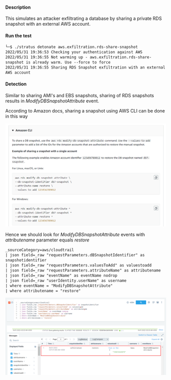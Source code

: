 #### Description

This simulates an attacker exfiltrating a database by sharing a private RDS snapshot with an external AWS account.

#### Run the test

```
└─$ ./stratus detonate aws.exfiltration.rds-share-snapshot
2022/05/31 19:36:53 Checking your authentication against AWS
2022/05/31 19:36:55 Not warming up - aws.exfiltration.rds-share-snapshot is already warm. Use --force to force
2022/05/31 19:36:55 Sharing RDS Snapshot exfiltration with an external AWS account
```

#### Detection

Similar to sharing AMI's and EBS snapshots, sharing of RDS snapshots results in *ModifyDBSnapshotAttribute* event.

According to Amazon docs, sharing a snapshot using AWS CLI can be done in this way

![](./Screenshots/24.png)

Hence we should look for *ModifyDBSnapshotAttribute* events with *attributename* parameter equals *restore*

```
_sourceCategory=aws/cloudtrail
| json field=_raw "requestParameters.dBSnapshotIdentifier" as snapshotidentifier
| json field=_raw "requestParameters.valuesToAdd" as valuestoadd
| json field=_raw "requestParameters.attributeName" as attributename
| json field=_raw "eventName" as eventName nodrop
| json field=_raw "userIdentity.userName" as username
| where eventName = "ModifyDBSnapshotAttribute"
| where attributename = "restore"
```

![](./Screenshots/25.png)